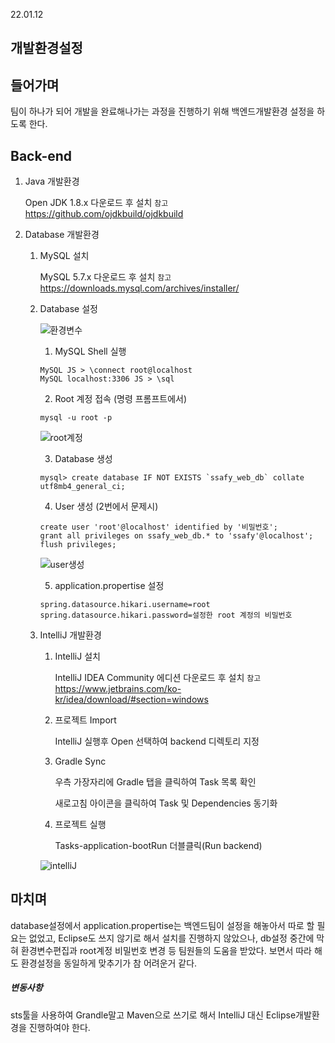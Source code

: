 22.01.12

## 개발환경설정

## 들어가며

팀이 하나가 되어 개발을 완료해나가는 과정을 진행하기 위해 백엔드개발환경 설정을 하도록 한다.



## Back-end

1. Java 개발환경

   Open JDK 1.8.x 다운로드 후 설치 `참고` https://github.com/ojdkbuild/ojdkbuild

2. Database 개발환경

   1. MySQL 설치

      MySQL 5.7.x 다운로드 후 설치 `참고` https://downloads.mysql.com/archives/installer/

   2. Database 설정

      ![환경변수](C:\Users\multicampus\Desktop\C205\S06P11C205\개인용커밋\성당현\0112\환경변수.png)

      1. MySQL Shell 실행

      ```
      MySQL JS > \connect root@localhost
      MySQL localhost:3306 JS > \sql
      ```

      2. Root 계정 접속 (명령 프롬프트에서)

      ```
      mysql -u root -p
      ```

      ![root계정](C:\Users\multicampus\Desktop\C205\S06P11C205\개인용커밋\성당현\0112\root계정.jpg)

      3. Database 생성

      ```
      mysql> create database IF NOT EXISTS `ssafy_web_db` collate utf8mb4_general_ci;
      ```

      4. User 생성 (2번에서 문제시)

      ```
      create user 'root'@localhost' identified by '비밀번호';
      grant all privileges on ssafy_web_db.* to 'ssafy'@localhost';
      flush privileges;
      ```

      ![user생성](C:\Users\multicampus\Desktop\C205\S06P11C205\개인용커밋\성당현\0112\user생성.jpg)

      5. application.propertise 설정

      ```
      spring.datasource.hikari.username=root
      spring.datasource.hikari.password=설정한 root 계정의 비밀번호
      ```

   3. IntelliJ  개발환경

      1. IntelliJ 설치

         IntelliJ IDEA Community 에디션 다운로드 후 설치 `참고` https://www.jetbrains.com/ko-kr/idea/download/#section=windows

      2. 프로젝트 Import

         IntelliJ 실행후 Open 선택하여 backend 디렉토리 지정

      3. Gradle Sync

         우측 가장자리에 Gradle 탭을 클릭하여 Task 목록 확인

         새로고침 아이콘을 클릭하여 Task 및 Dependencies 동기화

      4. 프로젝트 실행

         Tasks-application-bootRun 더블클릭(Run backend)

      ![intelliJ](C:\Users\multicampus\Desktop\C205\S06P11C205\개인용커밋\성당현\0112\intelliJ.png)

      

## 마치며

database설정에서 application.propertise는 백엔드팀이 설정을 해놓아서 따로 할 필요는 없었고, Eclipse도 쓰지 않기로 해서 설치를 진행하지 않았으나, db설정 중간에 막혀 환경변수편집과 root계정 비밀번호 변경 등 팀원들의 도움을 받았다. 보면서 따라 해도 환경설정을 동일하게 맞추기가 참 어려운거 같다.



##### 변동사항

sts툴을 사용하여 Grandle말고 Maven으로 쓰기로 해서 IntelliJ 대신 Eclipse개발환경을 진행하여야 한다.
